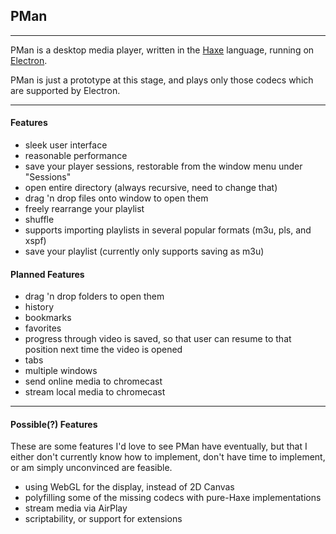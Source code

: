 
## PMan 

---

PMan is a desktop media player, written in the [Haxe](http://haxe.org) language, running on [Electron](http://electron.atom.io).


PMan is just a prototype at this stage, and plays only those codecs which are supported by Electron. 

---

#### Features

- sleek user interface
- reasonable performance
- save your player sessions, restorable from the window menu under "Sessions"
- open entire directory (always recursive, need to change that)
- drag 'n drop files onto window to open them
- freely rearrange your playlist
- shuffle
- supports importing playlists in several popular formats (m3u, pls, and xspf)
- save your playlist (currently only supports saving as m3u)

#### Planned Features

- drag 'n drop folders to open them
- history
- bookmarks
- favorites
- progress through video is saved, so that user can resume to that position next time the video is opened
- tabs
- multiple windows
- send online media to chromecast
- stream local media to chromecast

---

#### Possible(?) Features

These are some features I'd love to see PMan have eventually, but that I either don't currently
know how to implement, don't have time to implement, or am simply unconvinced are feasible.

- using WebGL for the display, instead of 2D Canvas
- polyfilling some of the missing codecs with pure-Haxe implementations
- stream media via AirPlay
- scriptability, or support for extensions

